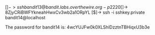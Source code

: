 [$]-> ssh bandit13@bandit.labs.overthewire.org -p 2220
[$]-> 8ZjyCRiBWFYkneahHwxCv3wb2a1ORpYL
[$]-> ssh -i sshkey.private bandit14@localhost

The password for bandit14 is: 4wcYUJFw0k0XLShlDzztnTBHiqxU3b3e
